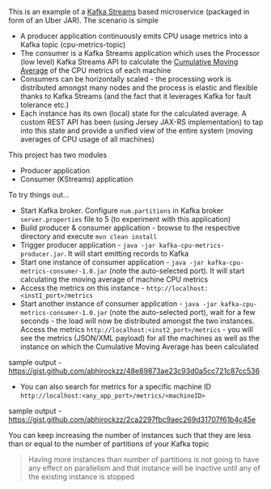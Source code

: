 This is an example of a [Kafka Streams](https://kafka.apache.org/documentation/streams) based microservice (packaged in form of an Uber JAR). The scenario is simple

- A producer application continuously emits CPU usage metrics into a Kafka topic (cpu-metrics-topic)	
- The consumer is a Kafka Streams application which uses the Processor (low level) Kafka Streams API to calculate the [Cumulative Moving Average](https://en.wikipedia.org/wiki/Moving_average#Cumulative_moving_average) of the CPU metrics of each machine
- Consumers can be horizontally scaled - the processing work is distributed amongst many nodes and the process is elastic and flexible thanks to Kafka Streams (and the fact that it leverages Kafka for fault tolerance etc.)
- Each instance has its own (local) state for the calculated average. A custom REST API has been (using Jersey JAX-RS implementation) to tap into this state and provide a unified view of the entire system (moving averages of CPU usage of all machines)


This project has two modules

- Producer application
- Consumer (KStreams) application

To try things out... 

- Start Kafka broker. Configure `num.partitions` in Kafka broker `server.properties` file to 5 (to experiment with this application)
- Build producer & consumer application - browse to the respective directory and execute `mvn clean install`
- Trigger producer application - `java -jar kafka-cpu-metrics-producer.jar`. It will start emitting records to Kafka
- Start one instance of consumer application - `java -jar kafka-cpu-metrics-consumer-1.0.jar` (note the auto-selected port). It will start calculating the moving average of machine CPU metrics
- Access the metrics on this instance - `http://localhost:<inst1_port>/metrics`
- Start another instance of consumer application - `java -jar kafka-cpu-metrics-consumer-1.0.jar` (note the auto-selected port), wait for a few seconds - the load will now be distributed amongst the two instances. Access the metrics `http://localhost:<inst2_port>/metrics` - you will see the metrics (JSON/XML payload) for all the machines as well as the instance on which the Cumulative Moving Average has been calculated

sample output - https://gist.github.com/abhirockzz/48e89873ae23c93d0a5cc721c87cc536

- You can also search for metrics for a specific machine ID `http://localhost:<any_app_port>/metrics/<machineID>`

sample output - https://gist.github.com/abhirockzz/2ca2297fbc9aec269d31707f61b4c45e

You can keep increasing the number of instances such that they are less than or equal to the number of partitions of your Kafka topic

> Having more instances than number of partitions is not going to have any effect on parallelism and that instance will be inactive until any of the existing instance is stopped   
